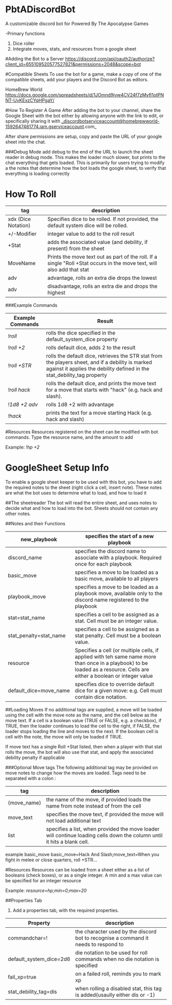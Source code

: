 # PbtADiscordBot
A customizable discord bot for Powered By The Apocalypse Games

-Primary functions
1) Dice roller
2) Integrate moves, stats, and resources from a google sheet

#Adding the Bot to a Server
https://discord.com/api/oauth2/authorize?client_id=655109520577527821&permissions=2048&scope=bot

#Compatible Sheets
To use the bot for a game, make a copy of one of the compatible sheets, add your players and the Discord Bot as editors.

HomeBrew World https://docs.google.com/spreadsheets/d/1JOmnd9jvw4CV24f7zMvfI1otPNNT-UvKExzCYqHPgaY/

#How To Register A Game
After adding the bot to your channel, share the Google Sheet with the bot either by allowing anyone with the link to edit, or specifically sharing it with _discordbotserviceaccount@homebrewworld-1592647481774.iam.gserviceaccount.com_

After share permissions are setup, copy and paste the URL of your google sheet into the chat.

###Debug Mode
add debug to the end of the URL to launch the sheet reader in debug mode. This makes the loader much slower, but prints to the chat everything that gets loaded. This is primarily for users trying to modify a the notes that determine how the bot loads the google sheet, to verify that everything is loading correctly

# How To Roll

| tag                 | description                                                                                                            |
|---------------------|------------------------------------------------------------------------------------------------------------------------|
| xdx (Dice Notation) | Specifies dice to be rolled. If not provided, the default system dice will be rolled.                                  |
| +/-Modifier         | integer value to add to the roll result                                                                                |
| +Stat               | adds the associated value (and debility, if present) from the sheet                                                    |
| MoveName            | Prints the move text out as part of the roll. If a single "Roll +Stat occurs in the move text, will also add that stat |
| adv                 | advantage, rolls an extra die drops the lowest                                                                         |
| adv                 | disadvantage, rolls an extra die and drops the highest                                                                 |

###Example Commands

| Example Commands | Result                                                                                                                                                                       |
|------------------|------------------------------------------------------------------------------------------------------------------------------------------------------------------------------|
| _!roll_            | rolls the dice specified in the default_system_dice property                                                                                                                 |
| _!roll +2_         | rolls default dice, adds 2 to the result                                                                                                                                     |
| _!roll +STR_       | rolls the default dice, retrieves the STR stat from the players sheet, and if a debility is marked against it applies the debility defined in the stat_debility_tag property |
| _!roll hack_       | rolls the default dice, and prints the move text for a move that starts with "hack" (e.g. hack and slash).                                                                   |
| _!1d8 +2 adv_      | rolls 1d8 +2 with advantage                                                                                                                                                  |
| _!hack_            | prints the text for a move starting Hack (e.g. hack and slash)                                                                                                               |

#Resources
Resources registered on the sheet can be modified with bot commands. Type the resource name, and the amount to add

Example: _!hp +2_

# GoogleSheet Setup Info
To enable a google sheet keeper to be used with this bot, you have to add the required notes to the sheet (right click a cell, insert note). These notes are what the bot uses to determine what to load, and how to load it

##The sheetreader
The bot will read the entire sheet, and uses notes to decide what and how to load into the bot. Sheets should not contain any other notes.

##Notes and their Functions

| new_playbook           | specifies the start of a new playbook                                                                                                                                    |
|------------------------|--------------------------------------------------------------------------------------------------------------------------------------------------------------------------|
| discord_name           | specifies the discord name to associate with a playbook. Required once for each playbook                                                                                 |
| basic_move             | specifies a move to be loaded as a basic move, available to all players                                                                                                  |
| playbook_move          | specifies a move to be loaded as a playbook move, available only to the discord name registered to the playbook                                                          |
| stat=stat_name         | specifies a cell to be assigned as a stat. Cell must be an integer value.                                                                                                |
| stat_penalty=stat_name | specifies a cell to be assigned as a stat penalty. Cell must be a boolean value.                                                                                         |
| resource               | Specifies a cell (or multiple cells, if applied with teh same name more than once in a playbook) to be loaded as a resource. Cells are either a boolean or integer value |
| default_dice=move_name | specifies dice to override default dice for a given move: e.g. Cell must contain dice notation.                                                                                                        |

##Loading Moves
If no additional tags are supplied, a move will be loaded using the cell with the move note as the name, and the cell below as the move text.
If a cell is a boolean value (TRUE or FALSE, e.g. a checkbox), if TRUE, then the loader continues to load the cell to the right, if FALSE, the loader stops loading the line and moves to the next. If the boolean cell is cell with the note, the move will only be loaded if TRUE.

If move text has a single Roll +Stat listed, then when a player with that stat rolls the move, the bot will also use that stat, and apply the associated debility penalty if applicable

###Optional Move tags
The following additional tag may be provided on move notes to change how the moves are loaded. Tags need to be separated with a colon :

| tag       | description                                                                                                             |
|-----------|-------------------------------------------------------------------------------------------------------------------------|
|(move_name)| the name of the move, if provided loads the name from note instead of from the cell                                     |
| move_text | specifies the move text, if provided the move will not load additional text                                             |
| list      | specifies a list, when provided the move loader will continue loading cells down the column until it hits a blank cell. |

example
basic_move
basic_move=Hack And Slash;move_text=When you fight in melee or close quarters, roll +STR...

#Resources
Resources can be loaded from a sheet either as a list of booleans (check boxes), or as a single integer. A min and a max value can be specified for an integer resource

Example: _resource=hp;min=0;max=20_

##Properties Tab
1) Add a properties tab, with the required properties.

| Property                | description                                                                         |
|-------------------------|-------------------------------------------------------------------------------------|
| commandchar=!           | the character used by the discord bot to recognise a command it needs to respond to |
| default_system_dice=2d6 | die notation to be used for roll commands when no die notation is specified         |
| fail_xp=true            | on a failed roll, reminds you to mark xp                                            |
| stat_debility_tag=dis   | when rolling a disabled stat, this tag is added(usaully either dis or -1)           |
